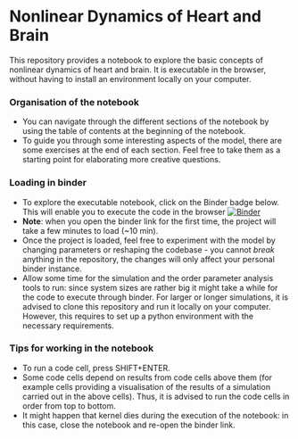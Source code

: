 # Nonlinear Dynamics of Heart and Brain
This repository provides a notebook to explore the basic concepts of nonlinear dynamics of heart and brain. It is executable in the browser, without having to install an environment locally on your 
computer.

### Organisation of the notebook
* You can navigate through the different sections of the notebook by using the table 
of contents at the beginning of the notebook.
* To guide you through some interesting aspects of the model, there are some 
exercises at the end of each section. Feel free to take them as a starting point for 
elaborating more creative questions.


### Loading in binder
* To explore the executable notebook, click on the Binder badge below. This will enable 
you to execute the code in the browser
[![Binder](https://mybinder.org/badge_logo.svg)](https://mybinder.org/v2/gh/Priesemann-Group/perspective_heart_and_brain_binder.git/main)
* **Note**: when you open the binder link for the first time, the project will take 
a few minutes to load (~10 min). 
* Once the project is loaded, feel free to experiment with the model by changing parameters or reshaping the codebase - you 
cannot _break_ anything in the repository, the changes will only affect your personal binder instance.
* Allow some time for the simulation and the order parameter analysis tools to run: since system sizes are rather big it might take a while for the code to execute through binder. For larger or longer simulations, it is advised to clone this repository and run it locally on your computer. However, this requires to set up a python environment with the necessary requirements.


### Tips for working in the notebook
* To run a code cell, press SHIFT+ENTER.
* Some code cells depend on results from code cells above them (for example cells 
providing a visualisation of the results of a simulation carried out in the above 
cells). Thus, it is advised to run the code cells in order from top to bottom.
* It might happen that kernel dies during the execution of the notebook: in this case, close the notebook and re-open the binder link.
